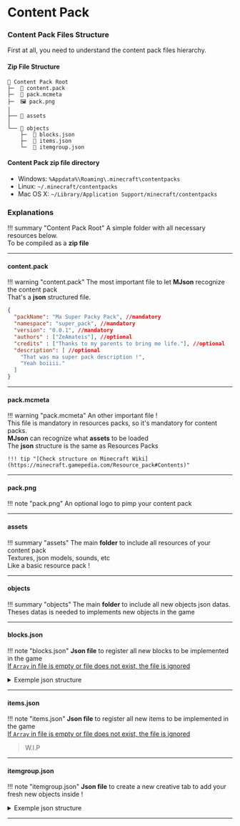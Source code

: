 ﻿# Content Pack

### Content Pack Files Structure
First at all, you need to understand the content pack files hierarchy.  

#### Zip File Structure
```
📁 Content Pack Root
├─	📝 content.pack
├─	📝 pack.mcmeta    
├─	🖼️ pack.png
│
├── 📁 assets
│   
└── 📁 objects
	├─	📝 blocks.json
    ├─	📝 items.json
	└─	📝 itemgroup.json
```

#### Content Pack zip file directory
-   Windows:  `%Appdata%\Roaming\.minecraft\contentpacks`
-   Linux:  `~/.minecraft/contentpacks`
-   Mac OS X:  `~/Library/Application Support/minecraft/contentpacks`

### Explanations

!!! summary "Content Pack Root"
	A simple folder with all necessary resources below.  
	To be compiled as a **zip file**
	
___

#### content.pack

!!! warning "content.pack" 
    The most important file to let **MJson** recognize the content pack  
	That's a **json** structured file.
	
```json
{
  "packName": "Ma Super Packy Pack", //mandatory
  "namespace": "super_pack", //mandatory
  "version": "0.0.1", //mandatory
  "authors" : ["ZeAmateis"], //optional
  "credits" : ["Thanks to my parents to bring me life."], //optional
  "description": [ //optional
    "That was ma super pack description !",
    "Yeah boiiii."
  ]
}
```
___

#### pack.mcmeta

!!! warning "pack.mcmeta" 
	An other important file !	
	This file is mandatory in resources packs, so it's mandatory for content packs.  
	**MJson** can recognize what **assets** to be loaded  
	The **json** structure is the same as Resources Packs
	
	!!! tip "[Check structure on Minecraft Wiki](https://minecraft.gamepedia.com/Resource_pack#Contents)"
___

#### pack.png

!!! note "pack.png"
	An optional logo to pimp your content pack
___

#### assets

!!! summary "assets"
	The main **folder** to include all resources of your content pack  
	Textures, json models, sounds, etc  
	Like a basic resource pack !
___

#### objects

!!! summary "objects"
	The main **folder** to include all new objects json datas.  
	Theses datas is needed to implements new objects in the game
___

#### blocks.json

!!! note "blocks.json"
	**Json file** to register all new blocks to be implemented in the game  
	<u>If `Array` in file is empty or file does not exist, the file is ignored</u>

<details>
  <summary>Exemple json structure</summary>
  
```json
[
  {
    "registryName": "test",
    "itemGroup": "super_pack:blocks",
    "properties": {
      "material": "WOOL",
      "hardness": 1,
      "resistance": 1,
      "lightValue": 0,
      "soundType": "SAND",
      "harvestLevel": 1,
      "harvestTool": "axe",
      "slipperiness": 1,
      "hasVariableOpacity": false,
      "noDrops": false,
      "doesNotBlockMovement": false
    },
    "voxelShape": {
      "shape": {
        "x1": 1,
        "y1": 0,
        "z1": 1,
        "x2": 15,
        "y2": 16,
        "z2": 15
      },
      "collisionShape": {
        "x1": 1,
        "y1": 0,
        "z1": 1,
        "x2": 15,
        "y2": 15,
        "z2": 15
      }
    }
  },
  {
    "registryName": "test_2",
    "itemGroup": "super_pack:blocks"
  }
]
```

</details>

___

#### items.json

!!! note "items.json"
	**Json file** to register all new items to be implemented in the game  
	<u>If `Array` in file is empty or file does not exist, the file is ignored</u>

> W.I.P
___

#### itemgroup.json

!!! note "itemgroup.json"
	**Json file** to create a new creative tab to add your fresh new objects inside !

<details>
	<summary>Exemple json structure</summary>

```json
{
  "id": "super_pack:blocks",
  "icon": "super_pack:test",
  "noTitle": false,
  "hasSearchBar": true,
  "hasScrollBar": false
}
```

</details>

___